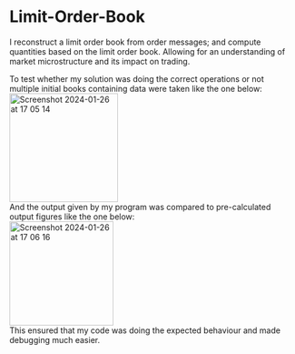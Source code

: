 # Limit-Order-Book

I reconstruct a limit order book from order messages; and compute quantities based on the limit order book. 
Allowing for an understanding of market microstructure and its impact on trading.

To test whether my solution was doing the correct operations or not multiple initial books containing data were taken like the one below: </br>
<img width="191" alt="Screenshot 2024-01-26 at 17 05 14" src="https://github.com/ebin-sabu/Limit-Order-Book/assets/49438210/215b9fab-3271-4803-a811-0e602ea6d05e">
</br>
And the output given by my program was compared to pre-calculated output figures like the one below: </br>
<img width="183" alt="Screenshot 2024-01-26 at 17 06 16" src="https://github.com/ebin-sabu/Limit-Order-Book/assets/49438210/8f07ccf3-5bb3-414a-b4c8-4350fdb062f1">
</br>
This ensured that my code was doing the expected behaviour and made debugging much easier.
